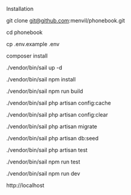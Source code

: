 Installation

git clone git@github.com:menvil/phonebook.git

cd phonebook

cp .env.example .env

composer install

./vendor/bin/sail up -d

./vendor/bin/sail npm install

./vendor/bin/sail npm run build

./vendor/bin/sail php artisan config:cache

./vendor/bin/sail php artisan config:clear

./vendor/bin/sail php artisan migrate

./vendor/bin/sail php artisan db:seed

./vendor/bin/sail php artisan test

./vendor/bin/sail npm run test

./vendor/bin/sail npm run dev

http://localhost
